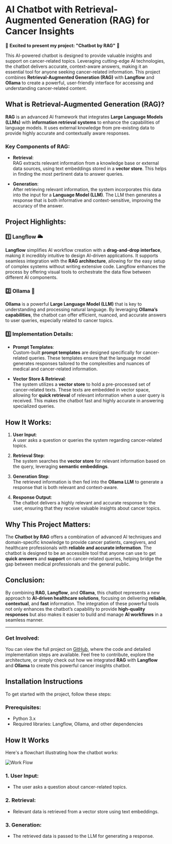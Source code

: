 # AI Chatbot with Retrieval-Augmented Generation (RAG) for Cancer Insights

🌟 **Excited to present my project: "Chatbot by RAG"** 🌟

This AI-powered chatbot is designed to provide valuable insights and support on cancer-related topics. Leveraging cutting-edge AI technologies, the chatbot delivers accurate, context-aware answers, making it an essential tool for anyone seeking cancer-related information. This project combines **Retrieval-Augmented Generation (RAG)** with **Langflow** and **Ollama** to create a powerful, user-friendly interface for accessing and understanding cancer-related content.

## What is Retrieval-Augmented Generation (RAG)?

**RAG** is an advanced AI framework that integrates **Large Language Models (LLMs)** with **information retrieval systems** to enhance the capabilities of language models. It uses external knowledge from pre-existing data to provide highly accurate and contextually aware responses.

### Key Components of RAG:
- **Retrieval**:  
  RAG extracts relevant information from a knowledge base or external data sources, using text embeddings stored in a **vector store**. This helps in finding the most pertinent data to answer queries.

- **Generation**:  
  After retrieving relevant information, the system incorporates this data into the input for a **Language Model (LLM)**. The LLM then generates a response that is both informative and context-sensitive, improving the accuracy of the answer.

## Project Highlights:

### 1️⃣ **Langflow** 🌥️
**Langflow** simplifies AI workflow creation with a **drag-and-drop interface**, making it incredibly intuitive to design AI-driven applications. It supports seamless integration with the **RAG architecture**, allowing for the easy setup of complex systems without writing extensive code. Langflow enhances the process by offering visual tools to orchestrate the data flow between different AI components.

### 2️⃣ **Ollama** 📩
**Ollama** is a powerful **Large Language Model (LLM)** that is key to understanding and processing natural language. By leveraging **Ollama’s capabilities**, the chatbot can offer efficient, nuanced, and accurate answers to user queries, especially related to cancer topics.

### 3️⃣ **Implementation Details**:
- **Prompt Templates**:  
  Custom-built **prompt templates** are designed specifically for cancer-related queries. These templates ensure that the language model generates responses tailored to the complexities and nuances of medical and cancer-related information.

- **Vector Store & Retrieval**:  
  The system utilizes a **vector store** to hold a pre-processed set of cancer-related texts. These texts are embedded in vector space, allowing for **quick retrieval** of relevant information when a user query is received. This makes the chatbot fast and highly accurate in answering specialized queries.

## How It Works:

1. **User Input**:  
   A user asks a question or queries the system regarding cancer-related topics.

2. **Retrieval Step**:  
   The system searches the **vector store** for relevant information based on the query, leveraging **semantic embeddings**.

3. **Generation Step**:  
   The retrieved information is then fed into the **Ollama LLM** to generate a response that is both relevant and context-aware.

4. **Response Output**:  
   The chatbot delivers a highly relevant and accurate response to the user, ensuring that they receive valuable insights about cancer topics.

## Why This Project Matters:
The **Chatbot by RAG** offers a combination of advanced AI techniques and domain-specific knowledge to provide cancer patients, caregivers, and healthcare professionals with **reliable and accurate information**. The chatbot is designed to be an accessible tool that anyone can use to get **quick answers** and **support** on cancer-related queries, helping bridge the gap between medical professionals and the general public.

## Conclusion:
By combining **RAG**, **Langflow**, and **Ollama**, this chatbot represents a new approach to **AI-driven healthcare solutions**, focusing on delivering **reliable**, **contextual**, and **fast** information. The integration of these powerful tools not only enhances the chatbot’s capability to provide **high-quality responses** but also makes it easier to build and manage **AI workflows** in a seamless manner.

---

### **Get Involved:**

You can view the full project on [GitHub](https://github.com/Habibawally/chatbot_cancer-langflow-), where the code and detailed implementation steps are available. Feel free to contribute, explore the architecture, or simply check out how we integrated **RAG** with **Langflow** and **Ollama** to create this powerful cancer insights chatbot.

## Installation Instructions

To get started with the project, follow these steps:

### Prerequisites:
- Python 3.x
- Required libraries: Langflow, Ollama, and other dependencies
## How It Works

Here's a flowchart illustrating how the chatbot works:

![Work Flow](./Screenshot%202025-04-18%20004055.png)

### 1. User Input:
   - The user asks a question about cancer-related topics.

### 2. Retrieval:
   - Relevant data is retrieved from a vector store using text embeddings.

### 3. Generation:
   - The retrieved data is passed to the LLM for generating a response.
